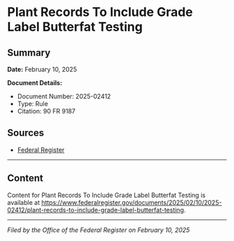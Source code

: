 # Plant Records To Include Grade Label Butterfat Testing

## Summary

**Date:** February 10, 2025

**Document Details:**
- Document Number: 2025-02412
- Type: Rule
- Citation: 90 FR 9187

## Sources
- [Federal Register](https://www.federalregister.gov/documents/2025/02/10/2025-02412/plant-records-to-include-grade-label-butterfat-testing)

---

## Content

Content for Plant Records To Include Grade Label Butterfat Testing is available at https://www.federalregister.gov/documents/2025/02/10/2025-02412/plant-records-to-include-grade-label-butterfat-testing.

---

*Filed by the Office of the Federal Register on February 10, 2025*
